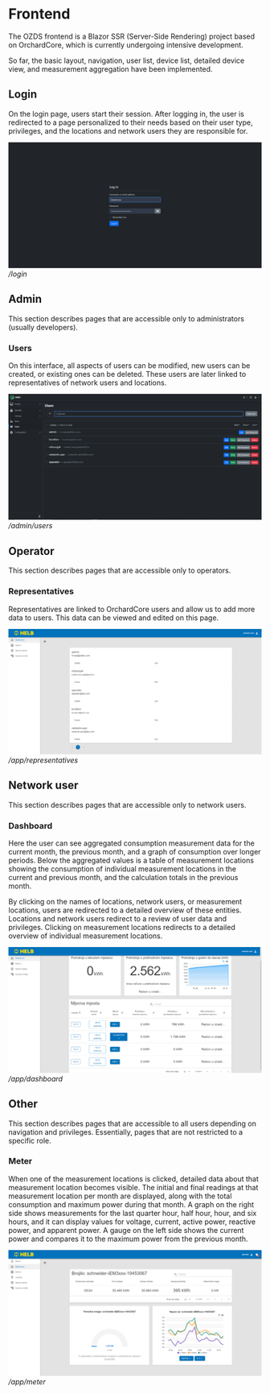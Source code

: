 # Frontend

<div style="display: none;">
  \page report-2024-q1-frontend Frontend
</div>

The OZDS frontend is a Blazor SSR (Server-Side Rendering) project based on
OrchardCore, which is currently undergoing intensive development.

So far, the basic layout, navigation, user list, device list, detailed device
view, and measurement aggregation have been implemented.

## Login

On the login page, users start their session. After logging in, the user is
redirected to a page personalized to their needs based on their user type,
privileges, and the locations and network users they are responsible for.

![Login](docs/en/assets/login.png) _/login_

## Admin

This section describes pages that are accessible only to administrators (usually
developers).

### Users

On this interface, all aspects of users can be modified, new users can be
created, or existing ones can be deleted. These users are later linked to
representatives of network users and locations.

![Users](docs/en/assets/users.png) _/admin/users_

## Operator

This section describes pages that are accessible only to operators.

### Representatives

Representatives are linked to OrchardCore users and allow us to add more data to
users. This data can be viewed and edited on this page.

![Representatives](docs/en/assets/representatives.png) _/app/representatives_

## Network user

This section describes pages that are accessible only to network users.

### Dashboard

Here the user can see aggregated consumption measurement data for the current
month, the previous month, and a graph of consumption over longer periods. Below
the aggregated values is a table of measurement locations showing the
consumption of individual measurement locations in the current and previous
month, and the calculation totals in the previous month.

By clicking on the names of locations, network users, or measurement locations,
users are redirected to a detailed overview of these entities. Locations and
network users redirect to a review of user data and privileges. Clicking on
measurement locations redirects to a detailed overview of individual measurement
locations.

![Dashboard](docs/en/assets/dashboard.png) _/app/dashboard_

## Other

This section describes pages that are accessible to all users depending on
navigation and privileges. Essentially, pages that are not restricted to a
specific role.

### Meter

When one of the measurement locations is clicked, detailed data about that
measurement location becomes visible. The initial and final readings at that
measurement location per month are displayed, along with the total consumption
and maximum power during that month. A graph on the right side shows
measurements for the last quarter hour, half hour, hour, and six hours, and it
can display values for voltage, current, active power, reactive power, and
apparent power. A gauge on the left side shows the current power and compares it
to the maximum power from the previous month.

![Meter](docs/en/assets/meter.png) _/app/meter_
